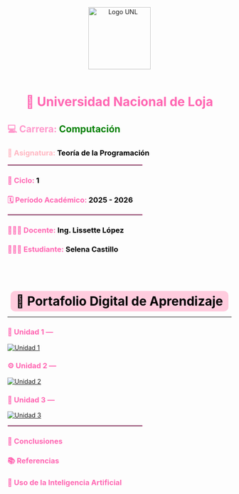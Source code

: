 <p align="center">
  <img src="https://upload.wikimedia.org/wikipedia/commons/6/61/Logo_unl.png" width="140" alt="Logo UNL"><br><br>

 <div align="center">
  <h1><span style="color:#ff66b2;">🏫 <strong>Universidad Nacional de Loja</strong></span></h1>
</div>
  <h2><span style="color:#ff99cc;">💻 Carrera:</span> <span style="color:green;">Computación</span></h2>
  <h3><span style="color:#ffb6c1;">📘 Asignatura:</span> <span style="color:black;">Teoría de la Programación</span></h3>

  <hr style="width:60%; border:1px solid #ff99cc;">

  <h3><span style="color:#ff66b2;">📅 Ciclo:</span> <span style="color:black;">1</span></h3>
  <h3><span style="color:#ff66b2;">🗓️ Período Académico:</span> <span style="color:black;">2025 - 2026</span></h3>

  <hr style="width:60%; border:1px solid #ff99cc;">

  <h3><span style="color:#ff66b2;">👩🏻‍🏫 Docente:</span> <span style="color:black;">Ing. Lissette López</span></h3>
  <h3><span style="color:#ff66b2;">👩🏻‍🎓 Estudiante:</span> <span style="color:black;">Selena Castillo</span></h3>

  <br><br>
  <div align="center">
  <h1><span style="color:#000000; background-color:#ffccde; padding:6px 12px; border-radius:10px;">📂 Portafolio Digital de Aprendizaje</span></h1>
  </div>
</p>

---

<p align="center">
  <h3><span style="color:#ff66b2;">🧩 Unidad 1 —</span> <span style="color:black;"></span></h3>
  <a href="unidad1.md">
    <img src="https://img.shields.io/badge/Abrir%20Unidad%201-ff69b4?style=for-the-badge&logo=github&logoColor=white" alt="Unidad 1">
  </a>

  <h3><span style="color:#ff66b2;">⚙️ Unidad 2 —</span> <span style="color:black;"></span></h3>
  <a href="unidad2.md">
    <img src="https://img.shields.io/badge/Abrir%20Unidad%202-ff69b4?style=for-the-badge&logo=github&logoColor=white" alt="Unidad 2">
  </a>
  
  <h3><span style="color:#ff66b2;">🧠 Unidad 3 —</span> <span style="color:black;"></span></h3>
   <a href="unidad3.md">
    <img src="https://img.shields.io/badge/Abrir%20Unidad%203-ff69b4?style=for-the-badge&logo=github&logoColor=white" alt="Unidad 3">
  </a>

  <hr style="width:60%; border:1px solid #ff99cc;">

  <h3><span style="color:#ff66b2;">📝 Conclusiones</span></h3>
  <h3><span style="color:#ff66b2;">📚 Referencias</span></h3>
  <h3><span style="color:#ff66b2;">🤖 Uso de la Inteligencia Artificial</span></h3>
</p>

